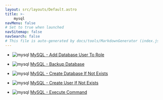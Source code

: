 ```yaml
---
layout: src/layouts/Default.astro
title: >-
    mysql
navMenu: false
# Set to true when launched
navSitemap: false
navSearch: false
# This file is auto-generated by docs/tools/MarkdownGenerator (index.js)
---
```


<ul>

<li>

![mysql](https://i.octopus.com/library/step-templates/mysql.png) [MySQL - Add Database User To Role](/integrations/mysql/mysql-add-database-user-to-role)

</li>
        
<li>

![mysql](https://i.octopus.com/library/step-templates/mysql.png) [MySQL - Backup Database](/integrations/mysql/mysql-backup-database)

</li>
        
<li>

![mysql](https://i.octopus.com/library/step-templates/mysql.png) [MySQL - Create Database If Not Exists](/integrations/mysql/mysql-create-database-if-not-exists)

</li>
        
<li>

![mysql](https://i.octopus.com/library/step-templates/mysql.png) [MySQL - Create User If Not Exists](/integrations/mysql/mysql-create-user-if-not-exists)

</li>
        
<li>

![mysql](https://i.octopus.com/library/step-templates/mysql.png) [MySQL - Execute Command](/integrations/mysql/mysql-execute-command)

</li>
        
</ul>
